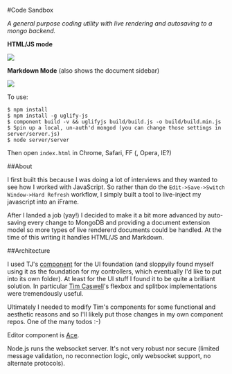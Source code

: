 #Code Sandbox

_A general purpose coding utility with live rendering and autosaving to a
mongo backend._

**HTML/JS mode**

![](https://dsz91cxz97a03.cloudfront.net/MaG65eAbTT-1200x1200.png)

**Markdown Mode** (also shows the document sidebar)

![](https://dsz91cxz97a03.cloudfront.net/H65ACwMoFX-3000x3000.png)

To use:

```
$ npm install
$ npm install -g uglify-js
$ component build -v && uglifyjs build/build.js -o build/build.min.js
$ Spin up a local, un-auth'd mongod (you can change those settings in server/server.js)
$ node server/server
```

Then open `index.html` in Chrome, Safari, FF (, Opera, IE?)


##About

I first built this because I was doing a lot of interviews and
they wanted to see how I worked with JavaScript. So rather than
do the `Edit->Save->Switch Window->Hard Refresh` workflow, I
simply built a tool to live-inject my javascript into an iFrame.

After I landed a job (yay!) I decided to make it a bit more
advanced by auto-saving every change to MongoDB and providing
a document extension model so more types of live rendererd
documents could be handled. At the time of this writing it
handles HTML/JS and Markdown.


##Architecture

I used TJ's [component](http://github.com/component) for the UI foundation
(and sloppyily found myself using it as the foundation for my controllers,
which eventually I'd like to put into its own folder). At least for the UI
stuff I found it to be quite a brilliant solution. In particular
[Tim Caswell](http://github.com/creationix)'s flexbox and splitbox
implementations were tremendously useful.

Ultimately I needed to modify Tim's components for some functional and
aesthetic reasons and so I'll likely put those changes in my own component
repos. One of the many todos :-)

Editor component is [Ace](http://ace.c9.io).

Node.js runs the websocket server. It's not very robust nor secure
(limited message validation, no reconnection logic, only websocket
support, no alternate protocols).
